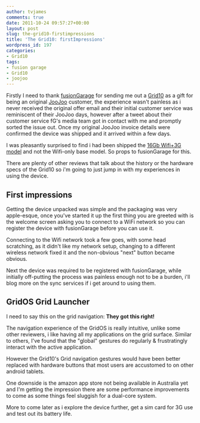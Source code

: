```yaml
---
author: tvjames
comments: true
date: 2011-10-24 09:57:27+00:00
layout: post
slug: the-grid10-firstimpressions
title: 'The Grid10: firstImpressions'
wordpress_id: 197
categories:
- Grid10
tags:
- fusion garage
- Grid10
- joojoo
---
```


Firstly I need to thank [fusionGarage](http://fusiongarage.com/) for sending me out a [Grid10](http://fusiongarage.com/grid-10/features) as a gift for being an original [JooJoo](http://www.thomasvjames.com/2011/04/the-joojoo-fusion-garage-one-year-on-apple-reigns-supreme/) customer, the experience wasn't painless as i never received the original offer email and their initial customer service was reminiscent of their JooJoo days, however after a tweet about their customer service fG's media team got in contact with me and promptly sorted the issue out. Once my original JooJoo invoice details were confirmed the device was shipped and it arrived within a few days.





I was pleasantly surprised to find i had been shipped the [16Gb Wifi+3G model](http://fusiongarage.com/grid-10/tech-specs) and not the Wifi-only base model. So props to fusionGarage for this.





There are plenty of other reviews that talk about the history or the hardware specs of the Grid10 so i'm going to just jump in with my experiences in using the device.





## First impressions





Getting the device unpacked was simple and the packaging was very apple-esque, once you've started it up the first thing you are greeted with is the welcome screen asking you to connect to a WiFi network so you can register the device with fusionGarage before you can use it.





Connecting to the Wifi network took a few goes, with some head scratching, as it didn't like my network setup, changing to a different wireless network fixed it and the non-obvious "next" button became obvious.





Next the device was required to be registered with fusionGarage, while initially  off-putting the process was painless enough not to be a burden, i'll blog more on the sync services if i get around to using them.





## GridOS Grid Launcher





I need to say this on the grid navigation: **They got this right!**





The navigation experience of the GridOS is really intuitive, unlike some other reviewers, i like having all my applications on the grid surface. Similar to others, I've found that the "global" gestures do regularly & frustratingly interact with the active application.





However the Grid10's Grid navigation gestures would have been better replaced with hardware buttons that most users are accustomed to on other android tablets.





One downside is the amazon app store not being available in Australia yet and I'm getting the impression there are some performance improvements to come as some things feel sluggish for a dual-core system.





More to come later as i explore the device further, get a sim card for 3G use and test out its battery life.



